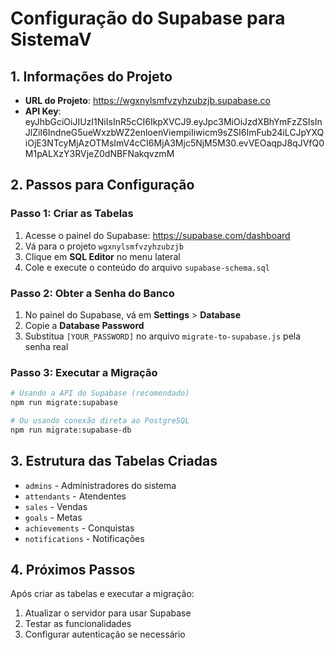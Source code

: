 # Configuração do Supabase para SistemaV

## 1. Informações do Projeto
- **URL do Projeto**: https://wgxnylsmfvzyhzubzjb.supabase.co
- **API Key**: eyJhbGciOiJIUzI1NiIsInR5cCI6IkpXVCJ9.eyJpc3MiOiJzdXBhYmFzZSIsInJlZiI6IndneG5ueWxzbWZ2enloenViempiIiwicm9sZSI6ImFub24iLCJpYXQiOjE3NTcyMjAzOTMsImV4cCI6MjA3Mjc5NjM5M30.evVEOaqpJ8qJVfQ0M1pALXzY3RVjeZ0dNBFNakqvzmM

## 2. Passos para Configuração

### Passo 1: Criar as Tabelas
1. Acesse o painel do Supabase: https://supabase.com/dashboard
2. Vá para o projeto `wgxnylsmfvzyhzubzjb`
3. Clique em **SQL Editor** no menu lateral
4. Cole e execute o conteúdo do arquivo `supabase-schema.sql`

### Passo 2: Obter a Senha do Banco
1. No painel do Supabase, vá em **Settings** > **Database**
2. Copie a **Database Password**
3. Substitua `[YOUR_PASSWORD]` no arquivo `migrate-to-supabase.js` pela senha real

### Passo 3: Executar a Migração
```bash
# Usando a API do Supabase (recomendado)
npm run migrate:supabase

# Ou usando conexão direta ao PostgreSQL
npm run migrate:supabase-db
```

## 3. Estrutura das Tabelas Criadas
- `admins` - Administradores do sistema
- `attendants` - Atendentes
- `sales` - Vendas
- `goals` - Metas
- `achievements` - Conquistas
- `notifications` - Notificações

## 4. Próximos Passos
Após criar as tabelas e executar a migração:
1. Atualizar o servidor para usar Supabase
2. Testar as funcionalidades
3. Configurar autenticação se necessário
